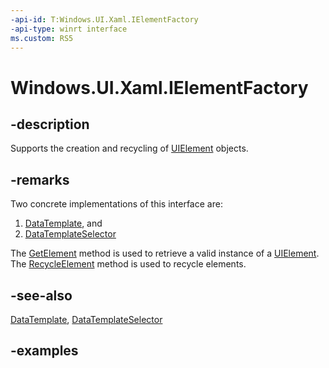 ```yaml
---
-api-id: T:Windows.UI.Xaml.IElementFactory
-api-type: winrt interface
ms.custom: RS5
---
```


<!-- Interface syntax.
public interface IElementFactory 
-->

# Windows.UI.Xaml.IElementFactory

## -description

Supports the creation and recycling of [UIElement](uielement.md) objects.



## -remarks

Two concrete implementations of this interface are:

1. [DataTemplate](datatemplate.md), and
1. [DataTemplateSelector](../windows.ui.xaml.controls/datatemplateselector.md)

The [GetElement](ielementfactory_getelement_92222689.md) method is used to retrieve a valid instance of a [UIElement](uielement.md). The [RecycleElement](ielementfactory_recycleelement_1023702976.md) method is used to recycle elements.

## -see-also

[DataTemplate](datatemplate.md), [DataTemplateSelector](../windows.ui.xaml.controls/datatemplateselector.md)

## -examples

